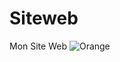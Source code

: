 # Siteweb
Mon Site Web
![Orange](https://user-images.githubusercontent.com/126072897/220635896-eab25174-859a-465a-970d-d3da42d3bb95.jpg)
